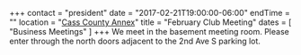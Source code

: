 +++
contact = "president"
date = "2017-02-21T19:00:00-06:00"
endTime = ""
location = "[Cass County Annex](/places/cass-county-annex/)"
title = "February Club Meeting"
dates = [ "Business Meetings" ]
+++
We meet in the basement meeting room. Please enter through the north
doors adjacent to the 2nd Ave S parking lot.
